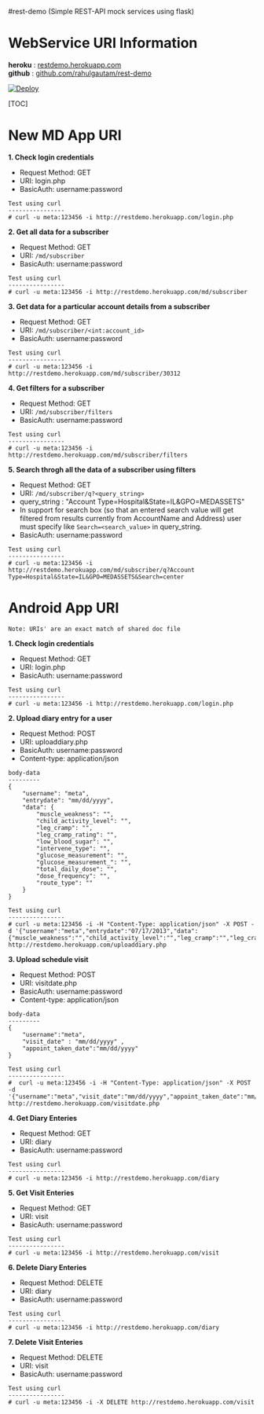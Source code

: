 #rest-demo (Simple REST-API mock services using flask)

WebService URI Information
==========================

**heroku** : [restdemo.herokuapp.com](http://restdemo.herokuapp.com) </br>
**github** : [github.com/rahulgautam/rest-demo](http://github.com/rahulgautam/rest-demo)

[![Deploy](https://www.herokucdn.com/deploy/button.png)](https://heroku.com/deploy)

[TOC]

New MD App URI
==============

**1. Check login credentials**
 - Request Method: GET
 - URI: login.php
 - BasicAuth: username:password

```
Test using curl
----------------
# curl -u meta:123456 -i http://restdemo.herokuapp.com/login.php
```

**2. Get all data for a subscriber**
 - Request Method: GET
 - URI: `/md/subscriber`
 - BasicAuth: username:password

```
Test using curl
----------------
# curl -u meta:123456 -i http://restdemo.herokuapp.com/md/subscriber
```

**3. Get data for a particular account details from a subscriber**
 - Request Method: GET
 - URI: `/md/subscriber/<int:account_id>`
 - BasicAuth: username:password

```
Test using curl
----------------
# curl -u meta:123456 -i http://restdemo.herokuapp.com/md/subscriber/30312
```

**4. Get filters for a subscriber**
 - Request Method: GET
 - URI: `/md/subscriber/filters`
 - BasicAuth: username:password

```
Test using curl
----------------
# curl -u meta:123456 -i http://restdemo.herokuapp.com/md/subscriber/filters
```

**5. Search throgh all the data of a subscriber using filters**
 - Request Method: GET
 - URI: `/md/subscriber/q?<query_string>`
 - query_string : "Account Type=Hospital&State=IL&GPO=MEDASSETS"
 - In support for search box (so that an entered search value will get filtered from results currently from AccountName and Address)
   user must specify like `Search=<search_value>` in query_string.
 - BasicAuth: username:password


```
Test using curl
----------------
# curl -u meta:123456 -i http://restdemo.herokuapp.com/md/subscriber/q?Account Type=Hospital&State=IL&GPO=MEDASSETS&Search=center
```


Android App URI
================

`Note: URIs' are an exact match of shared doc file`

**1. Check login credentials**
 - Request Method: GET
 - URI: login.php
 - BasicAuth: username:password

```
Test using curl
----------------
# curl -u meta:123456 -i http://restdemo.herokuapp.com/login.php
```


**2. Upload diary entry for a user**
 - Request Method: POST
 - URI: uploaddiary.php
 - BasicAuth: username:password
 - Content-type: application/json

```
body-data
---------
{
    "username": "meta",
    "entrydate": "mm/dd/yyyy",
    "data": {
        "muscle_weakness": "",
        "child_activity_level": "",
        "leg_cramp": "",
        "leg_cramp_rating": "",
        "low_blood_sugar": "",
        "intervene_type": "",
        "glucose_measurement": "",
        "glucose_measurement_": "",
        "total_daily_dose": "",
        "dose_frequency": "",
        "route_type": ""
    }
}

Test using curl
----------------
# curl -u meta:123456 -i -H "Content-Type: application/json" -X POST -d '{"username":"meta","entrydate":"07/17/2013","data":{"muscle_weakness":"","child_activity_level":"","leg_cramp":"","leg_cramp_rating":"","low_blood_sugar":"","intervene_type":"","glucose_measurement":"","glucose_measurement_":"","total_daily_dose":"","dose_frequency":"","route_type":""}}'  http://restdemo.herokuapp.com/uploaddiary.php
```


**3. Upload schedule visit**
 - Request Method: POST
 - URI: visitdate.php
 - BasicAuth: username:password
 - Content-type: application/json

```
body-data
---------
{
	"username":"meta", 
	"visit_date" : "mm/dd/yyyy" , 
	"appoint_taken_date":"mm/dd/yyyy"
}

Test using curl
----------------
#  curl -u meta:123456 -i -H "Content-Type: application/json" -X POST -d '{"username":"meta","visit_date":"mm/dd/yyyy","appoint_taken_date":"mm/dd/yyyy"}' http://restdemo.herokuapp.com/visitdate.php
```


**4. Get Diary Enteries**
 - Request Method: GET
 - URI: diary
 - BasicAuth: username:password
 
```
Test using curl
----------------
# curl -u meta:123456 -i http://restdemo.herokuapp.com/diary
```


**5. Get Visit Enteries**
 - Request Method: GET
 - URI: visit
 - BasicAuth: username:password
 
```
Test using curl
----------------
# curl -u meta:123456 -i http://restdemo.herokuapp.com/visit
```

**6. Delete Diary Enteries**
 - Request Method: DELETE
 - URI: diary
 - BasicAuth: username:password
 
```
Test using curl
----------------
# curl -u meta:123456 -i http://restdemo.herokuapp.com/diary
```


**7. Delete Visit Enteries**
 - Request Method: DELETE
 - URI: visit
 - BasicAuth: username:password
 
```
Test using curl
----------------
# curl -u meta:123456 -i -X DELETE http://restdemo.herokuapp.com/visit
```
